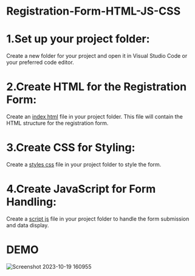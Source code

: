 # Registration-Form-HTML-JS-CSS

# 1.Set up your project folder:

Create a new folder for your project and open it in Visual Studio Code or your preferred code editor.

# 2.Create HTML for the Registration Form:

Create an [index html](index.html) file in your project folder. This file will contain the HTML structure for the registration form.

# 3.Create CSS for Styling:

Create a [styles css]() file in your project folder to style the form.

# 4.Create JavaScript for Form Handling:

Create a [script js]() file in your project folder to handle the form submission and data display.

# DEMO
![Screenshot 2023-10-19 160955](https://github.com/AshrithChandan/Registration-Form-HTML-JS-CSS/assets/96688712/670dd0e8-07d8-4f35-83bc-eeb1558a44c6)

